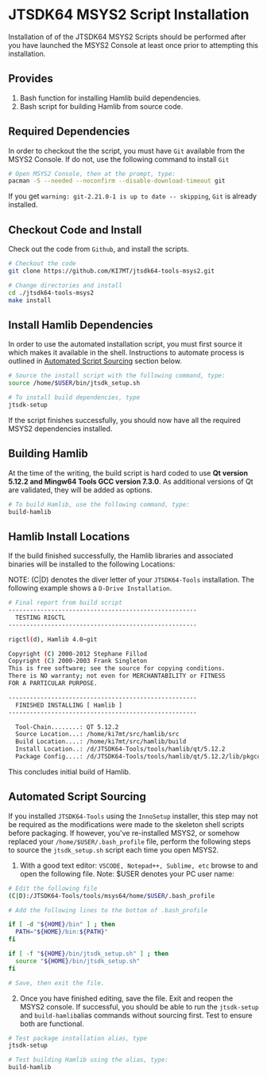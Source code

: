 # JTSDK64 MSYS2 Script Installation

Installation of of the JTSDK64 MSYS2 Scripts should be performed after you
have launched the MSYS2 Console at least once prior to attempting this installation.

## Provides

1. Bash function for installing Hamlib build dependencies.
1. Bash script for building Hamlib from source code.

## Required Dependencies

In order to checkout the the script, you must have `Git` available from the
MSYS2 Console. If do not, use the following command to install `Git`

```bash
# Open MSYS2 Console, then at the prompt, type:
pacman -S --needed --noconfirm --disable-download-timeout git

```

If you get `warning: git-2.21.0-1 is up to date -- skipping`, `Git` is already
installed.

## Checkout Code and Install

Check out the code from `Github`, and install the scripts.

```bash
# Checkout the code
git clone https://github.com/KI7MT/jtsdk64-tools-msys2.git

# Change directories and install
cd ./jtsdk64-tools-msys2
make install

```

## Install Hamlib Dependencies

In order to use the automated installation script, you must first source it which
makes it available in the shell. Instructions to automate process is
outlined in [Automated Script Sourcing](#automated-script-sourcing) section
below.

```bash
# Source the install script with the following command, type:
source /home/$USER/bin/jtsdk_setup.sh

# To install build dependencies, type
jtsdk-setup
```

If the script finishes successfully, you should now have all the required MSYS2
dependencies installed.

## Building Hamlib

At the time of the writing, the build script is hard coded to use **Qt version
5.12.2 and Mingw64 Tools GCC version 7.3.0**. As additional versions of Qt are
validated, they will be added as options.

```bash
# To build Hamlib, use the following command, type:
build-hamlib
```

## Hamlib Install Locations

If the build finished successfully, the Hamlib libraries and associated binaries
will be installed to the following Locations:

NOTE: (C|D) denotes the diver letter of your `JTSDK64-Tools` installation. The
following example shows a `D-Drive Installation`.

```bash
# Final report from build script
-----------------------------------------------------
  TESTING RIGCTL
-----------------------------------------------------

rigctl(d), Hamlib 4.0~git

Copyright (C) 2000-2012 Stephane Fillod
Copyright (C) 2000-2003 Frank Singleton
This is free software; see the source for copying conditions.
There is NO warranty; not even for MERCHANTABILITY or FITNESS
FOR A PARTICULAR PURPOSE.

-----------------------------------------------------
  FINISHED INSTALLING [ Hamlib ]
-----------------------------------------------------

  Tool-Chain........: QT 5.12.2
  Source Location...: /home/ki7mt/src/hamlib/src
  Build Location....: /home/ki7mt/src/hamlib/build
  Install Location..: /d/JTSDK64-Tools/tools/hamlib/qt/5.12.2
  Package Config....: /d/JTSDK64-Tools/tools/hamlib/qt/5.12.2/lib/pkgconfig/hamlib.pc
```

This concludes initial build of Hamlib.

## Automated Script Sourcing

If you installed `JTSDK64-Tools` using the `InnoSetup` installer, this step may not
be required as the modifications were made to the skeleton shell scripts before
packaging. If however, you've re-installed MSYS2, or somehow replaced your
`/home/$USER/.bash_profile` file, perform the following steps to source the
`jtsdk_setup.sh` script each time you open MSYS2.

1. With a good text editor: `VSCODE, Notepad++, Sublime, etc` browse to and open
the following file. Note: $USER denotes your PC user name:

```bash
# Edit the following file
(C|D):/JTSDK64-Tools/tools/msys64/home/$USER/.bash_profile

# Add the following lines to the bottom of .bash_profile

if [ -d "${HOME}/bin" ] ; then
  PATH="${HOME}/bin:${PATH}"
fi

if [ -f "${HOME}/bin/jtsdk_setup.sh" ] ; then
  source "${HOME}/bin/jtsdk_setup.sh"
fi

# Save, then exit the file.

```

2. Once you have finished editing, save the file. Exit and reopen the MSYS2
console. If successful, you should be able to run the `jtsdk-setup` and
`build-hamlib`alias commands without sourcing first. Test to ensure both
are functional.

```bash
# Test package installation alias, type
jtsdk-setup

# Test building Hamlib using the alias, type:
build-hamlib

```